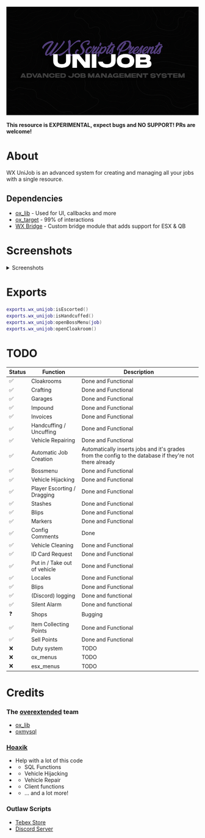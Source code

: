 ![banner](./.assets/unijob.png)

**This resource is EXPERIMENTAL, expect bugs and NO SUPPORT! PRs are welcome!**

# About

WX UniJob is an advanced system for creating and managing all your jobs with a single resource.
## Dependencies
* [ox_lib](https://github.com/overextended/ox_lib) - Used for UI, callbacks and more
* [ox_target](https://github.com/overextended/ox_target) - 99% of interactions
* [WX Bridge](https://github.com/nwvh/wx_bridge) - Custom bridge module that adds support for ESX & QB

# Screenshots
<details>
<summary>Screenshots</summary>
<br>

![unijob-screenshot](./.assets/image-1.png)
![unijob-screenshot](./.assets/image-2.png)
![unijob-screenshot](./.assets/image-3.png)
![unijob-screenshot](./.assets/image-4.png)
![unijob-screenshot](./.assets/image-5.png)
![unijob-screenshot](./.assets/image-6.png)
![unijob-screenshot](./.assets/image-7.png)
![unijob-screenshot](./.assets/image-8.png)
![unijob-screenshot](./.assets/image-9.png)
![unijob-screenshot](./.assets/silentalarm.png)
</details>

# Exports
```lua
exports.wx_unijob:isEscorted()
exports.wx_unijob:isHandcuffed()
exports.wx_unijob:openBossMenu(job)
exports.wx_unijob:openCloakroom()
```

# TODO

| Status | Function                     | Description                                                                                             |
| ------ | ---------------------------- | ------------------------------------------------------------------------------------------------------- |
| ✅      | Cloakrooms                   | Done and Functional                                                                                     |
| ✅      | Crafting                     | Done and Functional                                                                                     |
| ✅      | Garages                      | Done and Functional                                                                                     |
| ✅      | Impound                      | Done and Functional                                                                                     |
| ✅      | Invoices                     | Done and Functional                                                                                     |
| ✅      | Handcuffing / Uncuffing      | Done and Functional                                                                                     |
| ✅      | Vehicle Repairing            | Done and Functional                                                                                     |
| ✅      | Automatic Job Creation       | Automatically inserts jobs and it's grades from the config to the database if they're not there already |
| ✅      | Bossmenu                     | Done and Functional                                                                                     |
| ✅      | Vehicle Hijacking            | Done and Functional                                                                                     |
| ✅      | Player Escorting / Dragging  | Done and Functional                                                                                     |
| ✅      | Stashes                      | Done and Functional                                                                                     |
| ✅      | Blips                        | Done and Functional                                                                                     |
| ✅      | Markers                      | Done and Functional                                                                                     |
| ✅      | Config Comments              | Done                                                                                                    |
| ✅      | Vehicle Cleaning             | Done  and Functional                                                                                    |
| ✅      | ID Card Request              | Done  and Functional                                                                                    |
| ✅      | Put in / Take out of vehicle | Done  and Functional                                                                                    |
| ✅      | Locales                      | Done and Functional                                                                                     |
| ✅      | Blips                        | Done and Functional                                                                                     |
| ✅      | (Discord) logging            | Done and functional                                                                                     |
| ✅      | Silent Alarm                 | Done and functional                                                                                     |
| ❓      | Shops                        | Bugging                                                                                                 |
| ✅      | Item Collecting Points       | Done and Functional                                                                                     |
| ✅      | Sell Points                  | Done and Functional                                                                                     |                                                                                        |
| ❌      | Duty system                  | TODO                                                                                                    |
| ❌      | ox_menus                     | TODO                                                                                                    |
| ❌      | esx_menus                    | TODO                                                                                                    |

# Credits

### The [overextended](https://overextended.dev) team
* [ox_lib](https://github.com/overextended/ox_lib)
* [oxmysql](https://github.com/overextended/oxmysql)

### [Hoaxik](https://github.com/hoaxik)
* Help with a lot of this code
* * SQL Functions
* * Vehicle Hijacking
* * Vehicle Repair
* * Client functions
* * ... and a lot more!

### Outlaw Scripts
* [Tebex Store](https://store.outlawscripts.xyz/)
* [Discord Server](https://discord.com/8m9KdwPHub)
